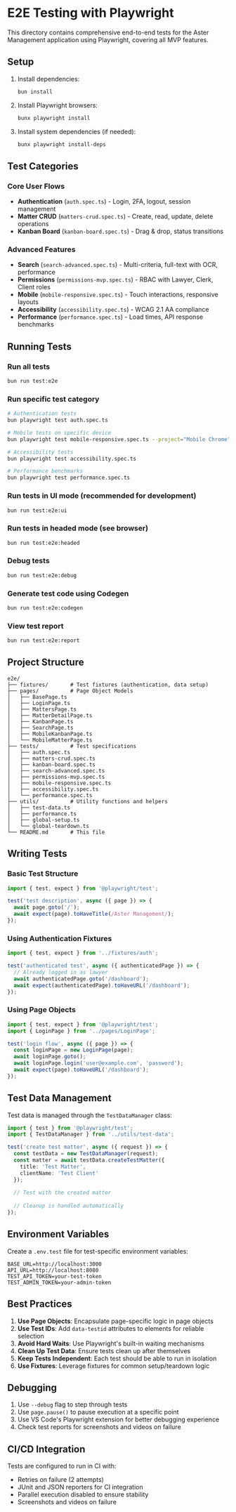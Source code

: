 # E2E Testing with Playwright

This directory contains comprehensive end-to-end tests for the Aster Management application using Playwright, covering all MVP features.

## Setup

1. Install dependencies:
   ```bash
   bun install
   ```

2. Install Playwright browsers:
   ```bash
   bunx playwright install
   ```

3. Install system dependencies (if needed):
   ```bash
   bunx playwright install-deps
   ```

## Test Categories

### Core User Flows
- **Authentication** (`auth.spec.ts`) - Login, 2FA, logout, session management
- **Matter CRUD** (`matters-crud.spec.ts`) - Create, read, update, delete operations
- **Kanban Board** (`kanban-board.spec.ts`) - Drag & drop, status transitions

### Advanced Features
- **Search** (`search-advanced.spec.ts`) - Multi-criteria, full-text with OCR, performance
- **Permissions** (`permissions-mvp.spec.ts`) - RBAC with Lawyer, Clerk, Client roles
- **Mobile** (`mobile-responsive.spec.ts`) - Touch interactions, responsive layouts
- **Accessibility** (`accessibility.spec.ts`) - WCAG 2.1 AA compliance
- **Performance** (`performance.spec.ts`) - Load times, API response benchmarks

## Running Tests

### Run all tests
```bash
bun run test:e2e
```

### Run specific test category
```bash
# Authentication tests
bun playwright test auth.spec.ts

# Mobile tests on specific device
bun playwright test mobile-responsive.spec.ts --project="Mobile Chrome"

# Accessibility tests
bun playwright test accessibility.spec.ts

# Performance benchmarks
bun playwright test performance.spec.ts
```

### Run tests in UI mode (recommended for development)
```bash
bun run test:e2e:ui
```

### Run tests in headed mode (see browser)
```bash
bun run test:e2e:headed
```

### Debug tests
```bash
bun run test:e2e:debug
```

### Generate test code using Codegen
```bash
bun run test:e2e:codegen
```

### View test report
```bash
bun run test:e2e:report
```

## Project Structure

```
e2e/
├── fixtures/       # Test fixtures (authentication, data setup)
├── pages/          # Page Object Models
│   ├── BasePage.ts
│   ├── LoginPage.ts
│   ├── MattersPage.ts
│   ├── MatterDetailPage.ts
│   ├── KanbanPage.ts
│   ├── SearchPage.ts
│   ├── MobileKanbanPage.ts
│   └── MobileMatterPage.ts
├── tests/          # Test specifications
│   ├── auth.spec.ts
│   ├── matters-crud.spec.ts
│   ├── kanban-board.spec.ts
│   ├── search-advanced.spec.ts
│   ├── permissions-mvp.spec.ts
│   ├── mobile-responsive.spec.ts
│   ├── accessibility.spec.ts
│   └── performance.spec.ts
├── utils/          # Utility functions and helpers
│   ├── test-data.ts
│   ├── performance.ts
│   ├── global-setup.ts
│   └── global-teardown.ts
└── README.md       # This file
```

## Writing Tests

### Basic Test Structure
```typescript
import { test, expect } from '@playwright/test';

test('test description', async ({ page }) => {
  await page.goto('/');
  await expect(page).toHaveTitle(/Aster Management/);
});
```

### Using Authentication Fixtures
```typescript
import { test, expect } from '../fixtures/auth';

test('authenticated test', async ({ authenticatedPage }) => {
  // Already logged in as lawyer
  await authenticatedPage.goto('/dashboard');
  await expect(authenticatedPage).toHaveURL('/dashboard');
});
```

### Using Page Objects
```typescript
import { test, expect } from '@playwright/test';
import { LoginPage } from '../pages/LoginPage';

test('login flow', async ({ page }) => {
  const loginPage = new LoginPage(page);
  await loginPage.goto();
  await loginPage.login('user@example.com', 'password');
  await expect(page).toHaveURL('/dashboard');
});
```

## Test Data Management

Test data is managed through the `TestDataManager` class:

```typescript
import { test } from '@playwright/test';
import { TestDataManager } from '../utils/test-data';

test('create test matter', async ({ request }) => {
  const testData = new TestDataManager(request);
  const matter = await testData.createTestMatter({
    title: 'Test Matter',
    clientName: 'Test Client'
  });
  
  // Test with the created matter
  
  // Cleanup is handled automatically
});
```

## Environment Variables

Create a `.env.test` file for test-specific environment variables:

```env
BASE_URL=http://localhost:3000
API_URL=http://localhost:8080
TEST_API_TOKEN=your-test-token
TEST_ADMIN_TOKEN=your-admin-token
```

## Best Practices

1. **Use Page Objects**: Encapsulate page-specific logic in page objects
2. **Use Test IDs**: Add `data-testid` attributes to elements for reliable selection
3. **Avoid Hard Waits**: Use Playwright's built-in waiting mechanisms
4. **Clean Up Test Data**: Ensure tests clean up after themselves
5. **Keep Tests Independent**: Each test should be able to run in isolation
6. **Use Fixtures**: Leverage fixtures for common setup/teardown logic

## Debugging

1. Use `--debug` flag to step through tests
2. Use `page.pause()` to pause execution at a specific point
3. Use VS Code's Playwright extension for better debugging experience
4. Check test reports for screenshots and videos on failure

## CI/CD Integration

Tests are configured to run in CI with:
- Retries on failure (2 attempts)
- JUnit and JSON reporters for CI integration
- Parallel execution disabled to ensure stability
- Screenshots and videos on failure